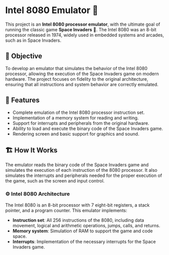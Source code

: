 # Intel 8080 Emulator 🚀

This project is an **Intel 8080 processor emulator**, with the ultimate goal of running the classic game **Space Invaders** 👾. The Intel 8080 was an 8-bit processor released in 1974, widely used in embedded systems and arcades, such as in Space Invaders.

## 🎯 Objective

To develop an emulator that simulates the behavior of the Intel 8080 processor, allowing the execution of the Space Invaders game on modern hardware. The project focuses on fidelity to the original architecture, ensuring that all instructions and system behavior are correctly emulated.

## 🔧 Features

- Complete emulation of the Intel 8080 processor instruction set.
- Implementation of a memory system for reading and writing.
- Support for interrupts and peripherals from the original hardware.
- Ability to load and execute the binary code of the Space Invaders game.
- Rendering screen and basic support for graphics and sound.

## 🏗️ How It Works

The emulator reads the binary code of the Space Invaders game and simulates the execution of each instruction of the 8080 processor. It also simulates the interrupts and peripherals needed for the proper execution of the game, such as the screen and input control.

### ⚙️ Intel 8080 Architecture

The Intel 8080 is an 8-bit processor with 7 eight-bit registers, a stack pointer, and a program counter. This emulator implements:

- **Instruction set**: All 256 instructions of the 8080, including data movement, logical and arithmetic operations, jumps, calls, and returns.
- **Memory system**: Simulation of RAM to support the game and code space.
- **Interrupts**: Implementation of the necessary interrupts for the Space Invaders game.

